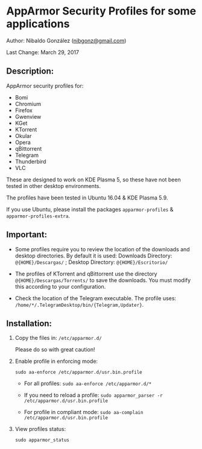 
# AppArmor Security Profiles for some applications

Author: Nibaldo González (<nibgonz@gmail.com>)

Last Change: March 29, 2017

## Description:

AppArmor security profiles for:
* Bomi
* Chromium
* Firefox
* Gwenview
* KGet
* KTorrent
* Okular
* Opera
* qBittorrent
* Telegram
* Thunderbird
* VLC


These are designed to work on KDE Plasma 5, 
so these have not been tested in other desktop environments. 

The profiles have been tested in Ubuntu 16.04 & KDE Plasma 5.9. 

If you use Ubuntu, please install the packages 
`apparmor-profiles` & `apparmor-profiles-extra`.

## Important:

* Some profiles require you to review the location of the downloads and desktop directories. By default it is used:
		Downloads Directory: `@{HOME}/Descargas/`	 ; Desktop Directory: `@{HOME}/Escritorio/`
	
* The profiles of KTorrent and qBittorrent use the directory `@{HOME}/Descargas/Torrents/` to save the downloads. You must modify this according to your configuration.

* Check the location of the Telegram executable. The profile uses: `/home/*/.TelegramDesktop/bin/{Telegram,Updater}`.


## Installation:

1. Copy the files in: `/etc/apparmor.d/`

	Please do so with great caution!

2. Enable profile in enforcing mode: 

	`sudo aa-enforce /etc/apparmor.d/usr.bin.profile`
	
	- For all profiles: `sudo aa-enforce /etc/apparmor.d/*`
	
	- If you need to reload a profile: `sudo apparmor_parser -r /etc/apparmor.d/usr.bin.profile`
	
	- For profile in compliant mode: `sudo aa-complain /etc/apparmor.d/usr.bin.profile`

3. View profiles status: 

	`sudo apparmor_status`


